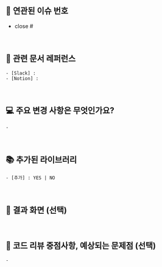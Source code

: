 ## 🍡 연관된 이슈 번호

- close #

<br/>

## 📝 관련 문서 레퍼런스

```
- [Slack] :
- [Notion] :
```

<br/>

## 💻 주요 변경 사항은 무엇인가요?

```
-
```

<br/>

## 📚 추가된 라이브러리

```
- [추가] : YES | NO
```

<br/>

## 📱 결과 화면 (선택)

<br/>

## 🙇 코드 리뷰 중점사항, 예상되는 문제점 (선택)

```
-
```
